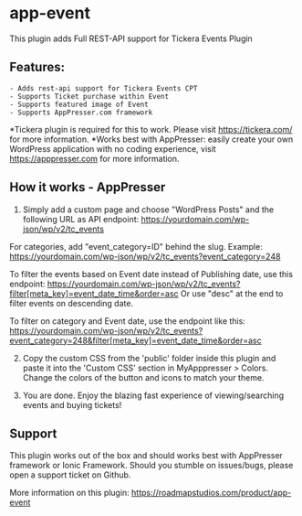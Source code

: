 # app-event
This plugin adds Full REST-API support for Tickera Events Plugin

## Features:
	- Adds rest-api support for Tickera Events CPT
	- Supports Ticket purchase within Event
	- Supports featured image of Event
	- Supports AppPresser.com framework

*Tickera plugin is required for this to work. Please visit https://tickera.com/ for more information.
*Works best with AppPresser: easily create your own WordPress application with no coding experience, visit https://apppresser.com for more information.
	
## How it works - AppPresser
1. Simply add a custom page and choose "WordPress Posts" and the following URL as API endpoint: 
https://yourdomain.com/wp-json/wp/v2/tc_events

For categories, add "event_category=ID" behind the slug. Example:
https://yourdomain.com/wp-json/wp/v2/tc_events?event_category=248

To filter the events based on Event date instead of Publishing date, use this endpoint:
https://yourdomain.com/wp-json/wp/v2/tc_events?filter[meta_key]=event_date_time&order=asc 
Or use "desc" at the end to filter events on descending date.

To filter on category and Event date, use the endpoint like this:
https://yourdomain.com/wp-json/wp/v2/tc_events?event_category=248&filter[meta_key]=event_date_time&order=asc


2. Copy the custom CSS from the 'public' folder inside this plugin and paste it into the 'Custom CSS' section in MyApppresser > Colors. Change the colors of the button and icons to match your theme.

3. You are done. Enjoy the blazing fast experience of viewing/searching events and buying tickets!
	
## Support
This plugin works out of the box and should works best with AppPresser framework or Ionic Framework. Should you stumble on issues/bugs, please open a support ticket on Github.

More information on this plugin: https://roadmapstudios.com/product/app-event